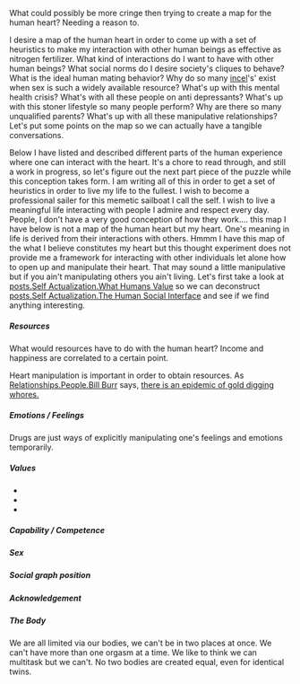 What could possibly be more cringe then trying to create a map for the human heart? Needing a reason to. 

I desire a map of the human heart in order to come up with a set of heuristics to make my interaction with other human beings as effective as nitrogen fertilizer. What kind of interactions do I want to have with other human beings? What social norms do I desire society's cliques to behave? What is the ideal human mating behavior? Why do so many [incel](../../Wiki/Concepts/List/incel.md)'s' exist when sex is such a widely available resource? What's up with this mental health crisis? What's with all these people on anti depressants? What's up with this stoner lifestyle so many people perform? Why are there so many unqualified parents? What's up with all these manipulative relationships? Let's put some points on the map so we can actually have a tangible conversations.

Below I have listed and described different parts of the human experience where one can interact with the heart. It's a chore to read through, and still a work in progress, so let's figure out the next part piece of the puzzle while this conception takes form. I am writing all of this in order to get a set of heuristics in order to live my life to the fullest. I wish to become a professional sailer for this memetic sailboat I call the self. I wish to live a meaningful life interacting with people I admire and respect every day. People, I don't have a very good conception of how they work.... this map I have below is not a map of the human heart but my heart. One's meaning in life is derived from their interactions with others. Hmmm I have this map of the what I believe constitutes my heart but this thought experiment does not provide me a framework for interacting with other individuals let alone how to open up and manipulate their heart. That may sound a little manipulative but if you ain't manipulating others you ain't living. Let's first take a look at [posts.Self Actualization.What Humans Value](What%20Humans%20Value.md) so we can deconstruct [posts.Self Actualization.The Human Social Interface](The%20Human%20Social%20Interface.md) and see if we find anything interesting.

##### Resources

What would resources have to do with the human heart? Income and happiness are correlated to a certain point.

Heart manipulation is important in order to obtain resources. As [Relationships.People.Bill Burr](../../../MyDendronExistence/Relationships/People/Bill%20Burr.md) says, [there is an epidemic of gold digging whores.](https://www.youtube.com/watch?v=x0gaYyNk7QA)

##### Emotions / Feelings


Drugs are just ways of explicitly manipulating one's feelings and emotions temporarily. 

##### Values

* [](Shitty%20/%20Bad%20Values%7Cwiki.media.list.The%20Subtle%20Art%20of%20Not%20Giving%20a%20F*ck#shitty--bad-values)
* [](Defining%20Good%20and%20Bad%20Values%7Cwiki.media.list.The%20Subtle%20Art%20of%20Not%20Giving%20a%20F*ck#defining-good-and-bad-values)
* [](Good%20Values%7Cwiki.media.list.The%20Subtle%20Art%20of%20Not%20Giving%20a%20F*ck#good-values)

##### Capability / Competence

##### Sex

##### Social graph position

##### Acknowledgement

##### The Body

We are all limited via our bodies, we can't be in two places at once. We can't have more than one orgasm at a time. We like to think we can multitask but we can't. No two bodies are created equal, even for identical twins.


<!-- 

My organizing principal is to use algorithms to enhance human agency. I am trying to come up with a [Concepts.list.human programable interface](HPI(Human%20Programable%20Interface)). 

-->
